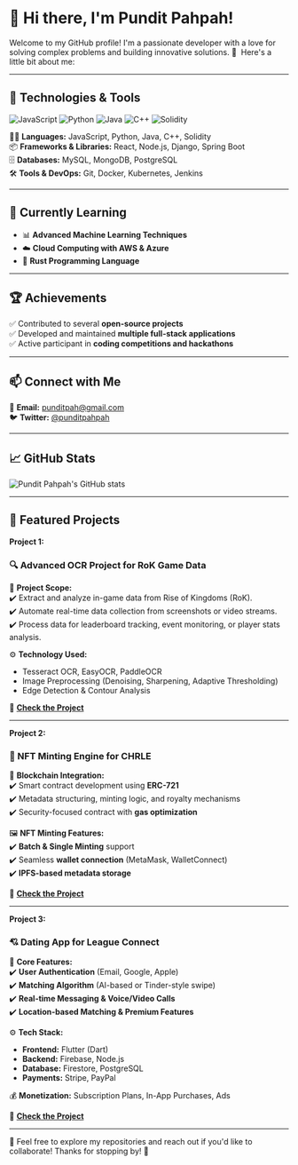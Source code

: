 # 👋 Hi there, I'm Pundit Pahpah!

Welcome to my GitHub profile! I'm a passionate developer with a love for solving complex problems and building innovative solutions. 🚀 
Here's a little bit about me:

---

## 🔧 Technologies & Tools

![JavaScript](https://img.shields.io/badge/JavaScript-F7DF1E?style=flat&logo=javascript&logoColor=black)
![Python](https://img.shields.io/badge/Python-3776AB?style=flat&logo=python&logoColor=white)
![Java](https://img.shields.io/badge/Java-007396?style=flat&logo=java&logoColor=white)
![C++](https://img.shields.io/badge/C++-00599C?style=flat&logo=c%2B%2B&logoColor=white)
![Solidity](https://img.shields.io/badge/Solidity-363636?style=flat&logo=solidity&logoColor=white)

🧑‍💻 **Languages:** JavaScript, Python, Java, C++, Solidity  
📦 **Frameworks & Libraries:** React, Node.js, Django, Spring Boot  
🗄 **Databases:** MySQL, MongoDB, PostgreSQL  
🛠 **Tools & DevOps:** Git, Docker, Kubernetes, Jenkins  

---

## 🌱 Currently Learning

- 📊 **Advanced Machine Learning Techniques**
- ☁️ **Cloud Computing with AWS & Azure**
- 🦀 **Rust Programming Language**

---

## 🏆 Achievements

✅ Contributed to several **open-source projects**  
✅ Developed and maintained **multiple full-stack applications**  
✅ Active participant in **coding competitions and hackathons**  

---

## 📫 Connect with Me

📧 **Email:** [punditpah@gmail.com](mailto:punditpah@gmail.com)  
🐦 **Twitter:** [@punditpahpah](https://twitter.com/punditpahpah)  

---

## 📈 GitHub Stats

![Pundit Pahpah's GitHub stats](https://github-readme-stats.vercel.app/api?username=punditpahpah&show_icons=true&theme=radical)  

---

## 🚀 Featured Projects

**Project 1:** 

### 🔍 Advanced OCR Project for RoK Game Data

📌 **Project Scope:**  
✔️ Extract and analyze in-game data from Rise of Kingdoms (RoK).  
✔️ Automate real-time data collection from screenshots or video streams.  
✔️ Process data for leaderboard tracking, event monitoring, or player stats analysis.  

⚙️ **Technology Used:**  
- Tesseract OCR, EasyOCR, PaddleOCR  
- Image Preprocessing (Denoising, Sharpening, Adaptive Thresholding)  
- Edge Detection & Contour Analysis  

🔗 **[Check the Project](https://github.com/punditpahpah/OCR-RokGame-Scanner.git)**

---

**Project 2:** 

### 🎨 NFT Minting Engine for CHRLE

📌 **Blockchain Integration:**  
✔️ Smart contract development using **ERC-721**  
✔️ Metadata structuring, minting logic, and royalty mechanisms  
✔️ Security-focused contract with **gas optimization**  

🖼 **NFT Minting Features:**  
✔️ **Batch & Single Minting** support  
✔️ Seamless **wallet connection** (MetaMask, WalletConnect)  
✔️ **IPFS-based metadata storage**  

🔗 **[Check the Project](https://github.com/punditpahpah/CHRLE-Nft-Minting.git)**

---

**Project 3:** 

### 💘 Dating App for League Connect

📌 **Core Features:**  
✔️ **User Authentication** (Email, Google, Apple)  
✔️ **Matching Algorithm** (AI-based or Tinder-style swipe)  
✔️ **Real-time Messaging & Voice/Video Calls**  
✔️ **Location-based Matching & Premium Features**  

⚙️ **Tech Stack:**  
- **Frontend:** Flutter (Dart)  
- **Backend:** Firebase, Node.js  
- **Database:** Firestore, PostgreSQL  
- **Payments:** Stripe, PayPal  

💰 **Monetization:** Subscription Plans, In-App Purchases, Ads  

🔗 **[Check the Project](https://github.com/punditpahpah/league-connect.git)**

---

🚀 Feel free to explore my repositories and reach out if you'd like to collaborate! Thanks for stopping by! 🙌
